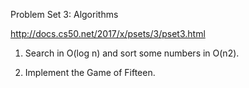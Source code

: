 Problem Set 3: Algorithms

http://docs.cs50.net/2017/x/psets/3/pset3.html

1. Search in O(log n) and sort some numbers in O(n2).

2. Implement the Game of Fifteen.